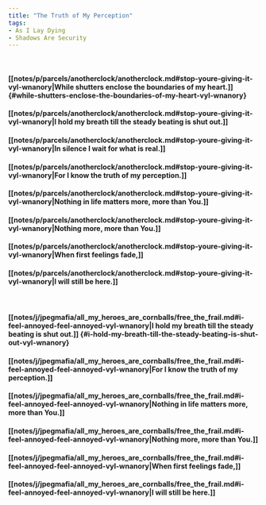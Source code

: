 ```yaml
---
title: "The Truth of My Perception"
tags:
- As I Lay Dying
- Shadows Are Security
---
```

&nbsp;
#### [[notes/p/parcels/anotherclock/anotherclock.md#stop-youre-giving-it-vyl-wnanory|While shutters enclose the boundaries of my heart.]] {#while-shutters-enclose-the-boundaries-of-my-heart-vyl-wnanory}
#### [[notes/p/parcels/anotherclock/anotherclock.md#stop-youre-giving-it-vyl-wnanory|I hold my breath till the steady beating is shut out.]]
#### [[notes/p/parcels/anotherclock/anotherclock.md#stop-youre-giving-it-vyl-wnanory|In silence I wait for what is real.]]
#### [[notes/p/parcels/anotherclock/anotherclock.md#stop-youre-giving-it-vyl-wnanory|For I know the truth of my perception.]]
#### [[notes/p/parcels/anotherclock/anotherclock.md#stop-youre-giving-it-vyl-wnanory|Nothing in life matters more, more than You.]]
#### [[notes/p/parcels/anotherclock/anotherclock.md#stop-youre-giving-it-vyl-wnanory|Nothing more, more than You.]]
#### [[notes/p/parcels/anotherclock/anotherclock.md#stop-youre-giving-it-vyl-wnanory|When first feelings fade,]]
#### [[notes/p/parcels/anotherclock/anotherclock.md#stop-youre-giving-it-vyl-wnanory|I will still be here.]]
&nbsp;
#### [[notes/j/jpegmafia/all_my_heroes_are_cornballs/free_the_frail.md#i-feel-annoyed-feel-annoyed-vyl-wnanory|I hold my breath till the steady beating is shut out.]] {#i-hold-my-breath-till-the-steady-beating-is-shut-out-vyl-wnanory}
#### [[notes/j/jpegmafia/all_my_heroes_are_cornballs/free_the_frail.md#i-feel-annoyed-feel-annoyed-vyl-wnanory|For I know the truth of my perception.]]
#### [[notes/j/jpegmafia/all_my_heroes_are_cornballs/free_the_frail.md#i-feel-annoyed-feel-annoyed-vyl-wnanory|Nothing in life matters more, more than You.]]
#### [[notes/j/jpegmafia/all_my_heroes_are_cornballs/free_the_frail.md#i-feel-annoyed-feel-annoyed-vyl-wnanory|Nothing more, more than You.]]
#### [[notes/j/jpegmafia/all_my_heroes_are_cornballs/free_the_frail.md#i-feel-annoyed-feel-annoyed-vyl-wnanory|When first feelings fade,]]
#### [[notes/j/jpegmafia/all_my_heroes_are_cornballs/free_the_frail.md#i-feel-annoyed-feel-annoyed-vyl-wnanory|I will still be here.]]
